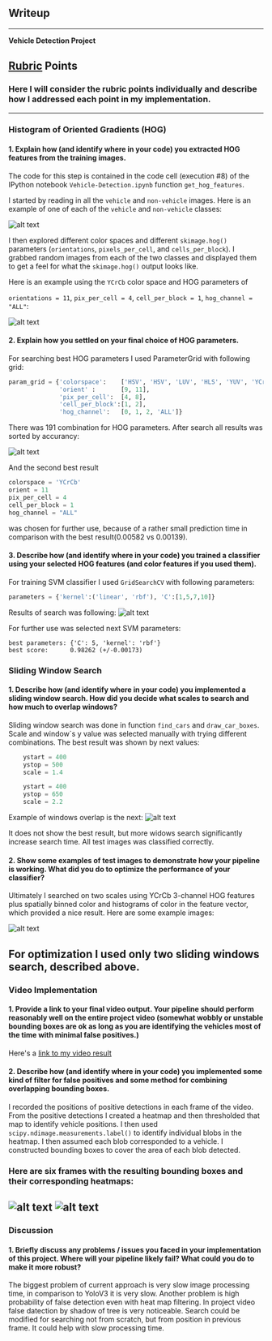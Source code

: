 ## Writeup
---

**Vehicle Detection Project**


[//]: # (Image References)
[image1]: ./examples/car_not_car.png
[image2]: ./examples/HOG_example.png
[image3]: ./examples/sliding_windows.png
[image4]: ./examples/sliding_window.png
[image5]: ./examples/bboxes_and_heat_1.png
[image6]: ./examples/labels_map.png
[image7]: ./examples/output_bboxes.png
[image8]: ./examples/HOG_search_result.png
[image9]: ./examples/SVM_search_results.png
[image10]: ./examples/bboxes_and_heat_2.png
[video1]: ./project_video.mp4

## [Rubric](https://review.udacity.com/#!/rubrics/513/view) Points
### Here I will consider the rubric points individually and describe how I addressed each point in my implementation.  

---

### Histogram of Oriented Gradients (HOG)

#### 1. Explain how (and identify where in your code) you extracted HOG features from the training images.

The code for this step is contained in the code cell (execution #8) of the IPython notebook `Vehicle-Detection.ipynb` function `get_hog_features`.  

I started by reading in all the `vehicle` and `non-vehicle` images.  Here is an example of one of each of the `vehicle` and `non-vehicle` classes:

![alt text][image1]

I then explored different color spaces and different `skimage.hog()` parameters (`orientations`, `pixels_per_cell`, and `cells_per_block`).  I grabbed random images from each of the two classes and displayed them to get a feel for what the `skimage.hog()` output looks like.

Here is an example using the `YCrCb` color space and HOG parameters of 

`orientations = 11`,
`pix_per_cell = 4`,
`cell_per_block = 1`,
`hog_channel = "ALL"`:


![alt text][image2]

#### 2. Explain how you settled on your final choice of HOG parameters.

For searching best HOG parameters I used ParameterGrid with following grid:

```python
param_grid = {'colorspace':    ['HSV', 'HSV', 'LUV', 'HLS', 'YUV', 'YCrCb'],
              'orient' :       [9, 11],
              'pix_per_cell':  [4, 8],
              'cell_per_block':[1, 2],
              'hog_channel':   [0, 1, 2, 'ALL']}
```

There was 191 combination for HOG parameters. After search all results was sorted by accurancy:

![alt text][image8]

And the second best result 
```python
colorspace = 'YCrCb' 
orient = 11
pix_per_cell = 4
cell_per_block = 1
hog_channel = "ALL"
```
was chosen for further use,
because of a rather small prediction time in comparison with the best result(0.00582 vs 0.00139).

#### 3. Describe how (and identify where in your code) you trained a classifier using your selected HOG features (and color features if you used them).

For training SVM classifier I used `GridSearchCV` with following parameters: 

```python
parameters = {'kernel':('linear', 'rbf'), 'C':[1,5,7,10]}
```
Results of search was following:
![alt text][image9]

For further use was selected next SVM parameters:
```
best parameters: {'C': 5, 'kernel': 'rbf'}
best score:      0.98262 (+/-0.00173)
```

### Sliding Window Search

#### 1. Describe how (and identify where in your code) you implemented a sliding window search.  How did you decide what scales to search and how much to overlap windows?

Sliding window search was done in function `find_cars` and `draw_car_boxes`.
Scale and window`s y value was selected manually with trying different combinations.
The best result was shown by next values: 
```python
    ystart = 400
    ystop = 500
    scale = 1.4

    ystart = 400
    ystop = 650
    scale = 2.2
```
Example of windows overlap is the next:
![alt text][image3]

It does not show the best result, but more widows search significantly increase search time. All test images was classified correctly. 

#### 2. Show some examples of test images to demonstrate how your pipeline is working.  What did you do to optimize the performance of your classifier?

Ultimately I searched on two scales using YCrCb 3-channel HOG features plus spatially binned color and histograms of color in the feature vector, which provided a nice result.  Here are some example images:

![alt text][image4]

For optimization I used only two sliding windows search, described above.
---

### Video Implementation

#### 1. Provide a link to your final video output.  Your pipeline should perform reasonably well on the entire project video (somewhat wobbly or unstable bounding boxes are ok as long as you are identifying the vehicles most of the time with minimal false positives.)
Here's a [link to my video result](./project_video_result.mp4)


#### 2. Describe how (and identify where in your code) you implemented some kind of filter for false positives and some method for combining overlapping bounding boxes.

I recorded the positions of positive detections in each frame of the video.  From the positive detections I created a heatmap and then thresholded that map to identify vehicle positions.  I then used `scipy.ndimage.measurements.label()` to identify individual blobs in the heatmap.  I then assumed each blob corresponded to a vehicle.  I constructed bounding boxes to cover the area of each blob detected.  


### Here are six frames with the resulting bounding boxes and their corresponding heatmaps:

![alt text][image5]
![alt text][image10]
---

### Discussion

#### 1. Briefly discuss any problems / issues you faced in your implementation of this project.  Where will your pipeline likely fail?  What could you do to make it more robust?

The biggest problem of current approach is very slow image processing time, in comparison to YoloV3 it is very slow. Another problem is high probability of false detection even with heat map filtering. In project video false datection by shadow of tree is very noticeable. Search could be modified for searching not from scratch, but from position in previous frame. It could help with slow processing time.

